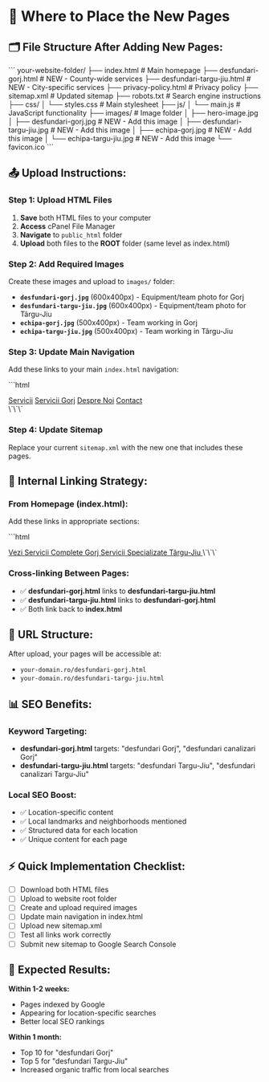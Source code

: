 # 📁 Where to Place the New Pages

## 🗂️ **File Structure After Adding New Pages:**

\`\`\`
your-website-folder/
├── index.html                    # Main homepage
├── desfundari-gorj.html         # NEW - County-wide services
├── desfundari-targu-jiu.html    # NEW - City-specific services
├── privacy-policy.html          # Privacy policy
├── sitemap.xml                  # Updated sitemap
├── robots.txt                   # Search engine instructions
├── css/
│   └── styles.css               # Main stylesheet
├── js/
│   └── main.js                  # JavaScript functionality
├── images/                      # Image folder
│   ├── hero-image.jpg
│   ├── desfundari-gorj.jpg      # NEW - Add this image
│   ├── desfundari-targu-jiu.jpg # NEW - Add this image
│   ├── echipa-gorj.jpg          # NEW - Add this image
│   └── echipa-targu-jiu.jpg     # NEW - Add this image
└── favicon.ico
\`\`\`

## 📤 **Upload Instructions:**

### **Step 1: Upload HTML Files**
1. **Save** both HTML files to your computer
2. **Access** cPanel File Manager
3. **Navigate** to `public_html` folder
4. **Upload** both files to the **ROOT** folder (same level as index.html)

### **Step 2: Add Required Images**
Create these images and upload to `images/` folder:
- **`desfundari-gorj.jpg`** (600x400px) - Equipment/team photo for Gorj
- **`desfundari-targu-jiu.jpg`** (600x400px) - Equipment/team photo for Târgu-Jiu  
- **`echipa-gorj.jpg`** (500x400px) - Team working in Gorj
- **`echipa-targu-jiu.jpg`** (500x400px) - Team working in Târgu-Jiu

### **Step 3: Update Main Navigation**
Add these links to your main `index.html` navigation:

\`\`\`html
<!-- Add to navigation menu in index.html -->
<nav class="nav-desktop">
    <a href="#services" class="nav-link">Servicii</a>
    <a href="desfundari-gorj.html" class="nav-link">Servicii Gorj</a>
    <a href="#about" class="nav-link">Despre Noi</a>
    <a href="#contact" class="nav-link">Contact</a>
</nav>
\`\`\`

### **Step 4: Update Sitemap**
Replace your current `sitemap.xml` with the new one that includes these pages.

## 🔗 **Internal Linking Strategy:**

### **From Homepage (index.html):**
Add these links in appropriate sections:

\`\`\`html
<!-- In services section -->
<a href="desfundari-gorj.html" class="btn btn-outline">
    Vezi Servicii Complete Gorj
</a>

<!-- In coverage section -->
<a href="desfundari-targu-jiu.html" class="btn btn-primary">
    Servicii Specializate Târgu-Jiu
</a>
\`\`\`

### **Cross-linking Between Pages:**
- ✅ **desfundari-gorj.html** links to **desfundari-targu-jiu.html**
- ✅ **desfundari-targu-jiu.html** links to **desfundari-gorj.html**
- ✅ Both link back to **index.html**

## 🎯 **URL Structure:**

After upload, your pages will be accessible at:
- `your-domain.ro/desfundari-gorj.html`
- `your-domain.ro/desfundari-targu-jiu.html`

## 📊 **SEO Benefits:**

### **Keyword Targeting:**
- **desfundari-gorj.html** targets: "desfundari Gorj", "desfundari canalizari Gorj"
- **desfundari-targu-jiu.html** targets: "desfundari Targu-Jiu", "desfundari canalizari Targu-Jiu"

### **Local SEO Boost:**
- ✅ Location-specific content
- ✅ Local landmarks and neighborhoods mentioned
- ✅ Structured data for each location
- ✅ Unique content for each page

## ⚡ **Quick Implementation Checklist:**

- [ ] Download both HTML files
- [ ] Upload to website root folder
- [ ] Create and upload required images
- [ ] Update main navigation in index.html
- [ ] Upload new sitemap.xml
- [ ] Test all links work correctly
- [ ] Submit new sitemap to Google Search Console

## 🚀 **Expected Results:**

**Within 1-2 weeks:**
- Pages indexed by Google
- Appearing for location-specific searches
- Better local SEO rankings

**Within 1 month:**
- Top 10 for "desfundari Gorj"
- Top 5 for "desfundari Targu-Jiu"
- Increased organic traffic from local searches
